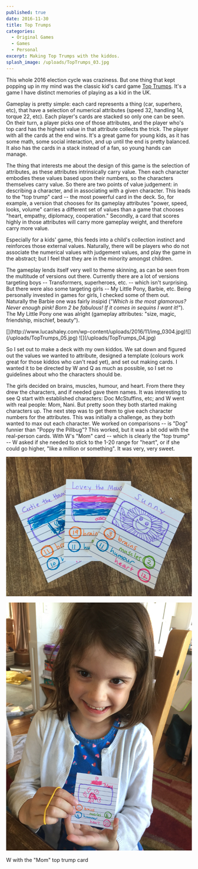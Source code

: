 ```yaml
---
published: true
date: 2016-11-30
title: Top Trumps
categories:
  - Original Games
  - Games
  - Personal
excerpt: Making Top Trumps with the kiddos.
splash_image: /uploads/TopTrumps_03.jpg
---
```

This whole 2016 election cycle was craziness. But one thing that kept popping up in my mind was the classic kid's card game [Top Trumps](https://en.wikipedia.org/wiki/Top_Trumps). It's a game I have distinct memories of playing as a kid in the UK.

Gameplay is pretty simple: each card represents a thing (car, superhero, etc), that have a selection of numerical attributes (speed 32, handling 14, torque 22, etc). Each player's cards are stacked so only one can be seen. On their turn, a player picks one of those attributes, and the player who's top card has the highest value in that attribute collects the trick. The player with all the cards at the end wins. It's a great game for young kids, as it has some math, some social interaction, and up until the end is pretty balanced. It also has the cards in a stack instead of a fan, so young hands can manage.

The thing that interests me about the design of this game&nbsp;is the selection of attributes, as these attributes intrinsically carry value. Then each character embodies these values based upon their numbers, so the characters themselves carry value. So there are two points of value judgement: in describing a character, and in associating with a given character. This leads to the "top trump" card -- the most powerful card in the deck. So, for example, a version that chooses for its gameplay attributes "power, speed, looks, volume" carries a different set of values than a game that chooses "heart, empathy, diplomacy, cooperation." Secondly, a card that scores highly in those attributes will carry more gameplay weight, and therefore carry more value.

Especially for a kids' game, this feeds into a child's collection instinct and reinforces those external values. Naturally, there will be players who do not associate the numerical values with judgement values, and play the game in the abstract; but I feel that they are in the minority amongst children.

The gameplay lends itself very well to theme skinning, as can be seen from the multitude of versions out there. Currently there are a lot of versions targeting boys -- Transformers, superheroes, etc. -- which isn't surprising. But there were also some targeting girls -- My Little Pony, Barbie, etc. Being personally invested in games for girls, I checked some of them out. Naturally the Barbie one was fairly insipid (<em>"Which is the most glamorous? Never enough pink! Born 2 be fabulous! If it comes in sequins I want it!"</em>). The My Little Pony one was alright (gameplay attributes: "size, magic, friendship, mischief, beauty").

<img src="https://www.lucashaley.com/media/posts/145/top-trumps-barbie-1.jpg" alt="top-trumps-barbie-1" class="i-amphtml-fill-content i-amphtml-replaced-content i-amphtml-ghost" style="box-sizing: content-box; margin: auto; padding: 0px !important; display: block; height: 0px; max-height: 100%; max-width: 100%; min-height: 100%; min-width: 100%; width: 0px; border: none !important; visibility: hidden !important; position: absolute; inset: 0px;">
[<img src="https://www.lucashaley.com/media/posts/145/img_0304-e1480547077284-300x225.jpg" class="i-amphtml-fill-content i-amphtml-replaced-content i-amphtml-ghost" style="box-sizing: content-box; margin: auto; padding: 0px !important; display: block; height: 0px; max-height: 100%; max-width: 100%; min-height: 100%; min-width: 100%; width: 0px; border: none !important; visibility: hidden !important; position: absolute; inset: 0px;">](http://www.lucashaley.com/wp-content/uploads/2016/11/img_0304.jpg)![](/uploads/TopTrumps_05.jpg)
![](/uploads/TopTrumps_04.jpg)

So I set out to make a deck with my own kiddos. We sat down and figured out the values we wanted to attribute, designed a template (colours work great for those kiddos who can't read yet), and set out making cards. I wanted it to be directed by W and Q as much as possible, so I set no guidelines about who the characters should be.

The girls decided on brains, muscles, humour, and heart. From there they drew the characters, and if needed gave them names. It was interesting to see Q start with established characters:&nbsp;Doc McStuffins, etc;&nbsp;and W went with real people: Mom, Nani. But pretty soon they both started making characters up. The next step was to get them to give each character numbers for the attributes. This was initially a challenge, as they both wanted to max out each character. We worked on comparisons -- is "Dog" funnier than "Poppy the Pillbug"? This worked, but it was a bit odd with the real-person cards. With W's "Mom" card -- which is clearly the "top trump" -- W asked if she needed to stick to the 1-20 range for "heart", or if she could go higher, "like a million or something". It was very, very sweet.

[<img src="https://www.lucashaley.com/media/posts/145/img_0247.jpg" alt="" class="i-amphtml-fill-content i-amphtml-replaced-content i-amphtml-ghost" style="box-sizing: content-box; margin: auto; padding: 0px !important; display: block; height: 0px; max-height: 100%; max-width: 100%; min-height: 100%; min-width: 100%; width: 0px; border: none !important; visibility: hidden !important; position: absolute; inset: 0px;">](http://www.lucashaley.com/wp-content/uploads/2016/11/img_0247.jpg)![](/uploads/TopTrumps_01.jpg)

![](/uploads/TopTrumps_02.jpg)

W with the "Mom" top trump card